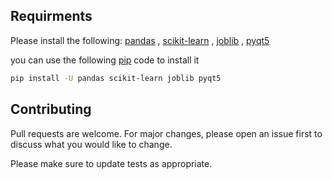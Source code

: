 ## Requirments
Please install the following:
    [pandas](https://pandas.pydata.org/) , [scikit-learn](https://scikit-learn.org/stable/) , [joblib](https://joblib.readthedocs.io/en/latest/) , [pyqt5](https://pypi.org/project/PyQt5/)
    
you can use the following [pip](https://pip.pypa.io/en/stable/) code to install it
```bash
pip install -U pandas scikit-learn joblib pyqt5
```
## Contributing
Pull requests are welcome. For major changes, please open an issue first to discuss what you would like to change.

Please make sure to update tests as appropriate.
